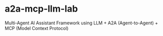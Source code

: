 # a2a-mcp-llm-lab
Multi-Agent AI Assistant Framework using LLM + A2A (Agent-to-Agent) + MCP (Model Context Protocol)
